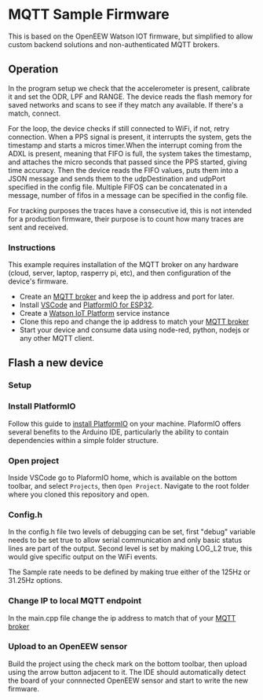 # MQTT Sample Firmware

This is based on the OpenEEW Watson IOT firmware, but simplified to allow custom backend solutions and non-authenticated MQTT brokers.

## Operation
In the program setup we check that the accelerometer is present, calibrate it and set the ODR, LPF and RANGE. The device reads the flash memory for saved networks and scans to see if they match any available. If there's a match, connect.

For the loop, the device checks if still connected to WiFi, if not, retry connection. When a PPS signal is present, it interrupts the system, gets the timestamp and starts a micros timer.When the interrupt coming from the ADXL is present, meaning that FIFO is full, the system takes the timestamp, and attaches the micro seconds that passed since the PPS started, giving time accuracy. Then the device reads the FIFO values, puts them into a JSON message and sends them to the udpDestination and udpPort specified in the config file. Multiple FIFOS can be concatenated in a message, number of fifos in a message can be specified in the config file.

For tracking purposes the traces have a consecutive id, this is not intended for a production firmware, their purpose is to count how many traces are sent and received.

### Instructions

This example requires installation of the MQTT broker on any hardware (cloud, server, laptop, rasperry pi, etc), and then configuration of the device's firmware.
- Create an [MQTT broker](https://mosquitto.org/download/) and keep the ip address and port for later.
- Install [VSCode](https://code.visualstudio.com/) and [PlatformIO for ESP32](https://platformio.org/).
- Create a [Watson IoT Platform](https://cloud.ibm.com/catalog/services/internet-of-things-platform) service instance
- Clone this repo and change the ip address to match your [MQTT broker](https://github.com/grillo/mqtt-sample/blob/4f73d4496a628dea1c99baa3dfe0725fe8c42c01/src/main.cpp#L18)
- Start your device and consume data using node-red, python, nodejs or any other MQTT client.

## Flash a new device

### Setup
### Install PlatformIO

Follow this guide to [install PlatformIO](https://docs.platformio.org/en/latest/integration/ide/vscode.html#installation) on your machine. PlaformIO offers several benefits to the Arduino IDE, particularly the ability to contain dependencies within a simple folder structure.

### Open project
Inside VSCode go to PlaformIO home, which is available on the bottom toolbar, and select `Projects`, then `Open Project`. Navigate to the root folder where you cloned this repository and open.

### Config.h
In the config.h file two levels of debugging can be set, first "debug" variable needs to be set true to allow serial communication and only basic status lines are part of the output. Second level is set by making LOG_L2 true, this would give specific output on the WiFi events.

The Sample rate needs to be defined by making true either of the 125Hz or 31.25Hz options. 

### Change IP to local MQTT endpoint
In the main.cpp file change the ip address to match that of your [MQTT broker](https://github.com/grillo/mqtt-sample/blob/4f73d4496a628dea1c99baa3dfe0725fe8c42c01/src/main.cpp#L18)

### Upload to an OpenEEW sensor
Build the project using the check mark on the bottom toolbar, then upload using the arrow button adjacent to it. The IDE should automatically detect the board of your connnected OpenEEW sensor and start to write the new firmware.

